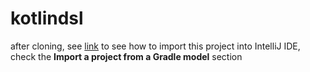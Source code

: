 # kotlindsl

after cloning, see [link](https://www.jetbrains.com/help/idea/gradle.html) to see how to import this project into IntelliJ IDE,
check the **Import a project from a Gradle model** section
